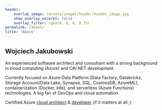 ```yaml
---
header:
    overlay_image: /assets/images/header/header_image.jpg
    show_overlay_excerpt: false
    overlay_filter: rgba(0, 0, 0, 0.75)
permalink: /about/
title: "About"
---
```


## Wojciech Jakubowski 

An experienced software architect and consultant with a strong background in cloud computing (Azure) and C#/.NET development.

Currently focused on Azure Data Platform (Data Factory, Databricks, Storage Account/Data Lake, Synapse, SQL, CosmosDB, AzureML), containerization (Docker, k8s), and serverless (Azure Functions) technologies. A big fan of DevOps and cloud automation.

Certified Azure [cloud architect](https://www.credly.com/badges/9797d3dc-b673-4d2c-9519-9e2a1829d853/public_url) & [developer](https://www.credly.com/badges/c8b3c811-7681-4cb5-9176-7a8099ba1825/public_url) (if it matters at all ;)